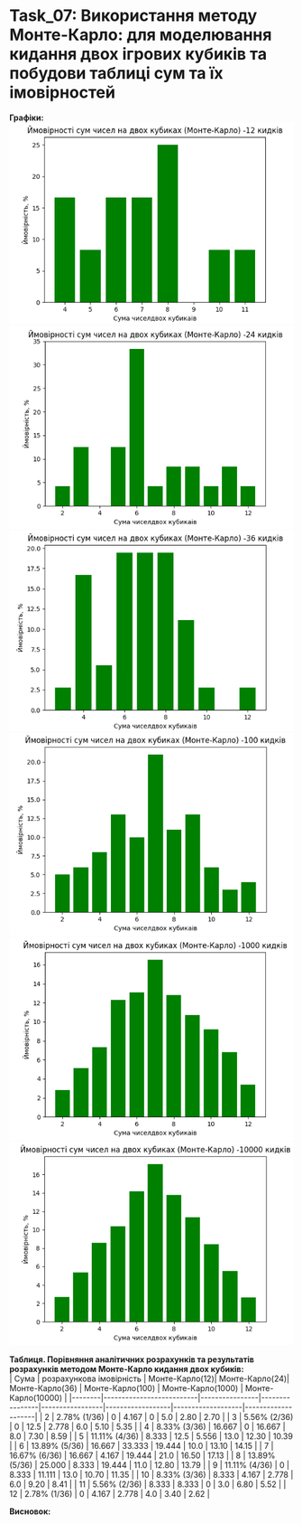# Task_07: Використання методу Монте-Карло: для моделювання кидання двох ігрових кубиків та побудови таблиці сум та їх імовірностей<br>



**Графіки:**<br>
![12.png](https://github.com/petjalviff/goit-algo-fp/blob/main/Image/12.png)
![24.png](https://github.com/petjalviff/goit-algo-fp/blob/main/Image/24.png)
![36.png](https://github.com/petjalviff/goit-algo-fp/blob/main/Image/36.png)
![100.png](https://github.com/petjalviff/goit-algo-fp/blob/main/Image/100.png)
![1000.png](https://github.com/petjalviff/goit-algo-fp/blob/main/Image/1000.png)
![10000.png](https://github.com/petjalviff/goit-algo-fp/blob/main/Image/10000.png)



**Таблиця. Порівняння аналітичних розрахунків та результатів розрахунків методом Монте-Карло кидання двох кубиків:**<br>
| Сума   | розрахункова імовірність | Монте-Карло(12)| Монте-Карло(24)| Монте-Карло(36) | Монте-Карло(100) | Монте-Карло(1000) | Монте-Карло(10000) |
|--------|--------------------------|----------------|----------------|-----------------|------------------|-------------------|--------------------|
| 2      | 2.78% (1/36)             | 0              | 4.167          | 0               | 5.0              | 2.80              | 2.70               |
| 3      | 5.56% (2/36)             | 0              | 12.5           | 2.778           | 6.0              | 5.10              | 5.35               |
| 4      | 8.33% (3/36)             | 16.667         | 0              | 16.667          | 8.0              | 7.30              | 8.59               |
| 5      | 11.11% (4/36)            | 8.333          | 12.5           | 5.556           | 13.0             | 12.30             | 10.39              |
| 6      | 13.89% (5/36)            | 16.667         | 33.333         | 19.444          | 10.0             | 13.10             | 14.15              |
| 7      | 16.67% (6/36)            | 16.667         | 4.167          | 19.444          | 21.0             | 16.50             | 17.13              |
| 8      | 13.89% (5/36)            | 25.000         | 8.333          | 19.444          | 11.0             | 12.80             | 13.79              |
| 9      | 11.11% (4/36)            | 0              | 8.333          | 11.111          | 13.0             | 10.70             | 11.35              |
| 10     | 8.33% (3/36)             | 8.333          | 4.167          | 2.778           | 6.0              | 9.20              | 8.41               |
| 11     | 5.56% (2/36)             | 8.333          | 8.333          | 0               | 3.0              | 6.80              | 5.52               |
| 12     | 2.78% (1/36)             | 0              | 4.167          | 2.778           | 4.0              | 3.40              | 2.62               |



**Висновок:**
